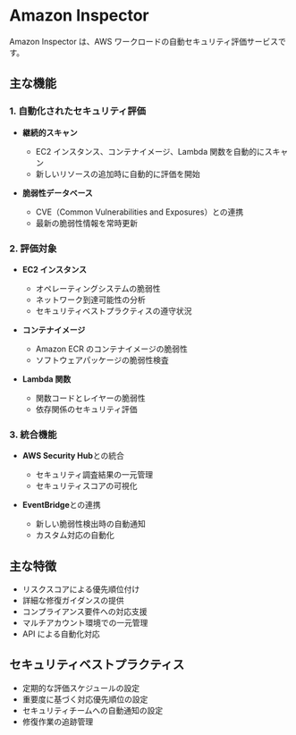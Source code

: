 # Amazon Inspector

Amazon Inspector は、AWS ワークロードの自動セキュリティ評価サービスです。

## 主な機能

### 1. 自動化されたセキュリティ評価

- **継続的スキャン**

  - EC2 インスタンス、コンテナイメージ、Lambda 関数を自動的にスキャン
  - 新しいリソースの追加時に自動的に評価を開始

- **脆弱性データベース**
  - CVE（Common Vulnerabilities and Exposures）との連携
  - 最新の脆弱性情報を常時更新

### 2. 評価対象

- **EC2 インスタンス**

  - オペレーティングシステムの脆弱性
  - ネットワーク到達可能性の分析
  - セキュリティベストプラクティスの遵守状況

- **コンテナイメージ**

  - Amazon ECR のコンテナイメージの脆弱性
  - ソフトウェアパッケージの脆弱性検査

- **Lambda 関数**
  - 関数コードとレイヤーの脆弱性
  - 依存関係のセキュリティ評価

### 3. 統合機能

- **AWS Security Hub**との統合

  - セキュリティ調査結果の一元管理
  - セキュリティスコアの可視化

- **EventBridge**との連携
  - 新しい脆弱性検出時の自動通知
  - カスタム対応の自動化

## 主な特徴

- リスクスコアによる優先順位付け
- 詳細な修復ガイダンスの提供
- コンプライアンス要件への対応支援
- マルチアカウント環境での一元管理
- API による自動化対応

## セキュリティベストプラクティス

- 定期的な評価スケジュールの設定
- 重要度に基づく対応優先順位の設定
- セキュリティチームへの自動通知の設定
- 修復作業の追跡管理
